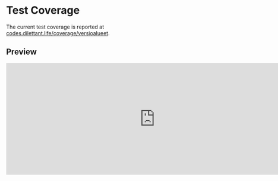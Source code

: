 # Test Coverage

The current test coverage is reported at <a href="https://codes.dilettant.life/coverage/versioalueet/" target="coverage">codes.dilettant.life/coverage/versioalueet</a>.

## Preview

<iframe width="800px" height="300px" style="border: 0px;" src="https://codes.dilettant.life/coverage/versioalueet/"></iframe>
